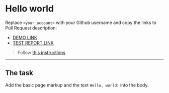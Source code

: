 # Hello world
Replace `<your_account>` with your Github username and copy the links to Pull Request description:
- [DEMO LINK](https://julius0724.github.io/layout_hello-world/)
- [TEST REPORT LINK](https://julius0724.github.io/layout_hello-world/report/html_report/)

> Follow [this instructions](https://mate-academy.github.io/layout_task-guideline/#how-to-solve-the-layout-tasks-on-github)
___

## The task 
Add the basic page markup and the text `Hello, world!` into the body.
